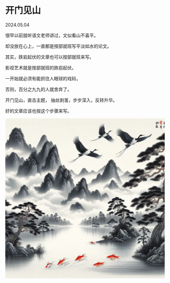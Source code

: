 # 开门见山
2024.05.04

很早以前就听语文老师讲过，文似看山不喜平。

却没放在心上，一直都是按部就班写平淡如水的论文。

其实，跌宕起伏的文章也可以按部就班来写。

影视艺术就是按部就班的跌宕起伏。

一开始就必须有能抓住人眼球的戏码，

否则，百分之九九的人就舍弃了。

开门见山，直击主题，
抽丝剥茧，步步深入，反转升华。

好的文章应该也按这个步骤来写。

![](pic/008开门见山.png)
